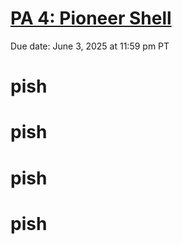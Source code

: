 # [PA 4: Pioneer Shell](https://cse29.site/pa4)

Due date: June 3, 2025 at 11:59 pm PT
# pish
# pish
# pish
# pish
